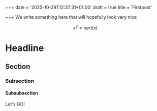 +++
date = '2025-10-29T12:37:31+01:00'
draft = true
title = 'Firstpost'

+++
We write something here that will hopefully look very nice

$$ x^2=sqrt(x)$$
# Headline
## Section
### Subsection
#### Subsubsection
Let's GO!